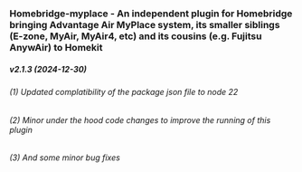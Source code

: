 ### Homebridge-myplace - An independent plugin for Homebridge bringing Advantage Air MyPlace system, its smaller siblings (E-zone, MyAir, MyAir4, etc) and its cousins (e.g. Fujitsu AnywAir) to Homekit
##### v2.1.3 (2024-12-30)

###### (1) Updated complatibility of the package json file to node 22 
###### (2) Minor under the hood code changes to improve the running of this plugin
###### (3) And some minor bug fixes
